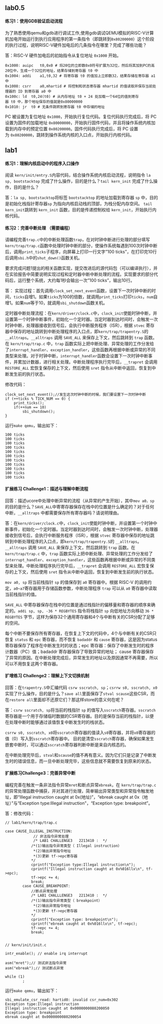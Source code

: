 ## lab0.5
#### 练习1：使用GDB验证启动流程
为了熟悉使用qemu和gdb进行调试工作,使用gdb调试QEMU模拟的RISC-V计算机加电开始运行到执行应用程序的第一条指令（即跳转到`0x80200000`）这个阶段的执行过程，说明RISC-V硬件加电后的几条指令在哪里？完成了哪些功能？

答：RISC-V 硬件加电后的初始指令从复位地址 `0x1000` 开始。
```
0x1000: auipc	t0,0x0 # 将20位的立即数0x0符号扩展为32位，然后将其加到PC的高20位中，生成一个32位的地址，结果存储到寄存器 t0 中
0x1004:	addi	a1,t0,32 # 将寄存器 t0 的值加上立即数32，结果存储在寄存器 a1 中
0x1008:	csrr	a0,mhartid # 将控制和状态寄存器 mhartid 的值读取并保存当前处理器的 ID 到寄存器 a0 中
0x100c:	ld	t0,24(t0) # 从内存地址 t0 + 24 处加载一个64位的值到寄存器 t0 中，那个地址保存的值就是0x80000000
0x1010:	jr	t0 # 无条件跳转到寄存器 t0 中存储的地址
```
PC 被设置为复位地址 `0x1000`，开始执行复位代码。复位代码执行完成后，将 PC 设置为固件的加载地址 `0x80000000`，开始执行固件代码，并且将操作系统内核加载到内存中的预定位置 `0x80200000`。固件代码执行完成后，将 PC 设置为 `0x80200000`，跳转到操作系统内核的入口点，开始执行内核代码。

## lab1
#### 练习1：理解内核启动中的程序入口操作
阅读 `kern/init/entry.S`内容代码，结合操作系统内核启动流程，说明指令 `la sp, bootstacktop` 完成了什么操作，目的是什么？`tail kern_init` 完成了什么操作，目的是什么？

答：`la sp, bootstacktop`将标签 `bootstacktop` 的地址加载到寄存器 `sp` 中，目的是初始化栈指针寄存器`sp` 为指向内核启动栈的顶部，为栈分配内存空间。
`tail kern_init`跳转到 `kern_init` 函数，目的是传递控制权给 `kern_init`，开始执行内核代码。
#### 练习2：完善中断处理 （需要编程）
请编程完善`trap.c`中的中断处理函数`trap`，在对时钟中断进行处理的部分填写`kern/trap/trap.c`函数中处理时钟中断的部分，使操作系统每遇到100次时钟中断后，调用`print_ticks`子程序，向屏幕上打印一行文字”100 ticks”，在打印完10行后调用`sbi.h`中的`shut_down()`函数关机。

要求完成问题1提出的相关函数实现，提交改进后的源代码包（可以编译执行），并在实验报告中简要说明实现过程和定时器中断中断处理的流程。实现要求的部分代码后，运行整个系统，大约每1秒会输出一次”100 ticks”，输出10行。

答：
实现过程：首先调用`clock_set_next_event`函数，设置下一次时钟中断的时间，`ticks`自增1。如果`ticks`为100的倍数，就调用`print_ticks`打印`ticks`，`num`自增1。如果`num`等于10，就调用`sbi_shutdown`函数关机。

定时器中断处理流程：在`kern/driver/clock.c`中，`clock_init`使能时钟中断，并设置第一个时钟中断事件，初始化一个定时器。当定时器到达时间时，会触发一次时钟中断，处理器接收到信号后，会执行中断服务程序（ISR），根据 `stvec` 寄存器中保存的地址跳转到中断处理程序的入口点，即`kern/trap/trapentry.S`的 `__alltraps`。`__alltraps` 调用 `SAVE_ALL` 来保存上下文，然后跳转到 `trap` 函数。在 `kern/trap/trap.c` 中，`trap` 函数实际上把中断处理、异常处理的工作分发给了`interrupt_handler`、`exception_handler`，这些函数再根据中断或异常的不同类型来处理。对于时钟中断，`interrupt_handler`函数会设置下一次时钟中断事件，并累加计数器，进行相关处理。中断处理程序执行完毕后，`__trapret` 会调用 `RESTORE_ALL` 宏恢复保存的上下文，然后使用 `sret` 指令从中断中返回，恢复到中断发生前的执行状态。

修改代码：
```
clock_set_next_event();//发生这次时钟中断的时候，我们要设置下一次时钟中断
if (++ticks % TICK_NUM == 0) {
    print_ticks();
    if(++num == 10)
        sbi_shutdown();
}
```
运行`make qemu`，输出如下：
```
100 ticks
100 ticks
100 ticks
100 ticks
100 ticks
100 ticks
100 ticks
100 ticks
100 ticks
100 ticks
100 ticks
```

#### 扩展练习 Challenge1：描述与理解中断流程
回答：描述ucore中处理中断异常的流程（从异常的产生开始），其中`mov a0，sp`的目的是什么？`SAVE_ALL`中寄寄存器保存在栈中的位置是什么确定的？对于任何中断，`__alltraps` 中都需要保存所有寄存器吗？请说明理由。

答：在`kern/driver/clock.c`中，`clock_init`使能时钟中断，并设置第一个时钟中断事件，初始化一个定时器。当定时器到达时间时，会触发一次时钟中断，处理器接收到信号后，会执行中断服务程序（ISR），根据 `stvec` 寄存器中保存的地址跳转到中断处理程序的入口点，即`kern/trap/trapentry.S`的 `__alltraps`。`__alltraps` 调用 `SAVE_ALL` 来保存上下文，然后跳转到 `trap` 函数。在 `kern/trap/trap.c` 中，`trap` 函数实际上把中断处理、异常处理的工作分发给了`interrupt_handler`、`exception_handler`，这些函数再根据中断或异常的不同类型来处理。中断处理程序执行完毕后，`__trapret` 会调用 `RESTORE_ALL` 宏恢复保存的上下文，然后使用 `sret` 指令从中断中返回，恢复到中断发生前的执行状态。

`mov a0, sp` 将当前栈指针 `sp` 的值保存到 `a0` 寄存器中。根据 RISC-V 的调用约定，`a0~a7`寄存器用于存储函数参数，中断处理程序 `trap` 可以从 `a0` 寄存器中读取当前栈指针的值。
    
`SAVE_ALL` 中寄存器保存在栈中的位置是通过栈指针的偏移量和寄存器的顺序来确定的。`addi sp, sp, -36 * REGBYTES` 指令将栈指针 `sp` 向低地址方向移动 `36 * REGBYTES` 字节，这样为保存32个通用寄存器和4个与中断有关的CSR分配了足够的空间。

每个中断不要保存所有寄存器，在恢复上下文的代码中，4个与中断有关的CSR只恢复 `status` 和 `epc` 寄存器，而不恢复 `badaddr` 和 `cause` 寄存器，这是因为status 寄存器保存了程序在中断发生时的状态；epc 寄存器：保存了中断发生时的程序计数器（PC）值；badaddr 寄存器保存了导致异常的地址； cause 寄存器保存了异常的原因。在中断处理完成后，异常发生的地址以及原因通常不再需要，所以可以不用恢复这两个寄存器。
#### 扩增练习 Challenge2：理解上下文切换机制
回答：在`trapentry.S`中汇编代码 `csrw sscratch, sp`；`csrrw s0, sscratch, x0`实现了什么操作，目的是什么？`save all`里面保存了`stval scause`这些CSR，而在`restore all`里面却不还原它们？那这样store的意义何在呢？

答：`csrw sscratch, sp`将当前的栈指针 `sp` 的值写入`sscratch`寄存器。`sscratch`寄存器是一个用于存储临时数据的CSR寄存器。目的是保存当前的栈指针，以便在处理中断时能够通过该值恢复中断发生时的栈状态。

`csrrw s0, sscratch, x0`将`sscratch`寄存器的值读入`s0`寄存器，并将`x0`寄存器的值（0）写入到`sscratch`寄存器中。 目的是清空`sscratch`寄存器，确保如果发生嵌套中断时，可以通过`sscratch`寄存器判断中断是来自内核态的。

在中断处理完毕后，`stval`和`scause`的值不再有意义。因为它们只是记录了中断发生时的错误信息，而一旦中断处理完毕，这些信息就不需要恢复到原来的状态。
#### 扩展练习Challenge3：完善异常中断
编程完善在触发一条非法指令异常`mret`和断点异常`ebreak`，在 `kern/trap/trap.c`的异常处理函数中捕获，并对其进行处理，简单输出异常类型和异常指令触发地址，即“Illegal instruction caught at 0x(地址)”，“ebreak caught at 0x（地址）”与“Exception type:Illegal instruction"，“Exception type: breakpoint”。

答：修改代码：
```
// lab1/kern/trap/trap.c

case CAUSE_ILLEGAL_INSTRUCTION:
             // 非法指令异常处理
             /* LAB1 CHALLENGE3   2213410 :  */
            /*(1)输出指令异常类型（ Illegal instruction）
             *(2)输出异常指令地址
             *(3)更新 tf->epc寄存器
            */
            cprintf("Exception type:Illegal instruction\n");
            cprintf("Illegal instruction caught at 0x%016llx\n", tf->epc);
            tf->epc += 4;
            break;
        case CAUSE_BREAKPOINT:
            //断点异常处理
            /* LAB1 CHALLLENGE3   2213410 :  */
            /*(1)输出指令异常类型（ breakpoint）
             *(2)输出异常指令地址
             *(3)更新 tf->epc寄存器
            */
            cprintf("Exception type: breakpoint\n");
            cprintf("ebreak caught at 0x%016llx\n", tf->epc);
            tf->epc += 4;
            break;


// kern/init/init.c

intr_enable(); // enable irq interrupt

asm("mret");// 测试非法指令异常
asm("ebreak");// 测试断点异常

while (1)
        ;
```
运行`make qemu`，输出如下：
```
sbi_emulate_csr_read: hartid0: invalid csr_num=0x302
Exception type:Illegal instruction
Illegal instruction caught at 0x0000000080200050
Exception type: breakpoint
ebreak caught at 0x0000000080200054
```